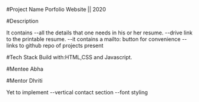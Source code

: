 #Project Name
Porfolio Website || 2020

#Description

It contains 
--all the details that one needs in his or her resume. 
--drive link to the printable resume. 
--it contains a mailto: button for convenience 
--links to github repo of projects present

#Tech Stack
Build with:HTML,CSS and Javascript.

#Mentee
Abha

#Mentor
Dhriti


Yet to implement 
--vertical contact section 
--font styling
